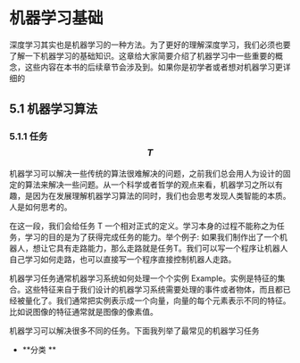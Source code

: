# 机器学习基础

深度学习其实也是机器学习的一种方法。为了更好的理解深度学习，我们必须也要了解一下机器学习的基础知识。这章给大家简要介绍了机器学习中一些重要的概念，这些内容在本书的后续章节会涉及到。如果你是初学者或者想对机器学习更详细的

## 5.1 机器学习算法

### 5.1.1 任务 $$T$$

机器学习可以解决一些传统的算法很难解决的问题，之前我们总会用人为设计的固定的算法来解决一些问题。从一个科学或者哲学的观点来看，机器学习之所以有趣，是因为在发展理解机器学习算法的同时，我们也会思考发现人类智能的本质。人是如何思考的。

在这一段，我们会给任务 T 一个相对正式的定义。学习本身的过程不能称之为任务，学习的目的是为了获得完成任务的能力。举个例子: 如果我们制作出了一个机器人，想让它具有走路能力，那么走路就是任务T。我们可以写一个程序让机器人自己学习如何走路，也可以直接写一个程序直接控制机器人走路。

机器学习任务通常机器学习系统如何处理一个个实例 Example。实例是特征的集合。这些特征来自于我们设计的机器学习系统需要处理的事件或者物体，而且都已经被量化了。我们通常把实例表示成一个向量，向量的每个元素表示不同的特征。比如说图像的特征通常就是图像的像素值。

机器学习可以解决很多不同的任务。下面我列举了最常见的机器学习任务

* **分类 **

